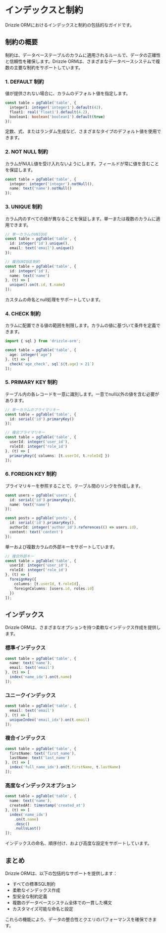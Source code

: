 # インデックスと制約

Drizzle ORMにおけるインデックスと制約の包括的なガイドです。

## 制約の概要

制約は、データベーステーブルのカラムに適用されるルールで、データの正確性と信頼性を確保します。Drizzle ORMは、さまざまなデータベースシステムで複数の主要な制約をサポートしています。

### 1. DEFAULT 制約

値が提供されない場合に、カラムのデフォルト値を指定します。

```typescript
const table = pgTable('table', {
  integer1: integer('integer1').default(42),
  float1: real('float1').default(4.2),
  boolean1: boolean('boolean1').default(true)
});
```

定数、式、またはランダム生成など、さまざまなタイプのデフォルト値を使用できます。

### 2. NOT NULL 制約

カラムがNULL値を受け入れないようにします。フィールドが常に値を含むことを保証します。

```typescript
const table = pgTable('table', {
  integer: integer('integer').notNull(),
  name: text('name').notNull()
});
```

### 3. UNIQUE 制約

カラム内のすべての値が異なることを保証します。単一または複数のカラムに適用できます。

```typescript
// 単一カラムのUNIQUE
const table = pgTable('table', {
  id: integer('id').unique(),
  email: text('email').unique()
});

// 複合UNIQUE制約
const table = pgTable('table', {
  id: integer('id'),
  name: text('name')
}, (t) => [
  unique().on(t.id, t.name)
]);
```

カスタムの命名とnull処理をサポートしています。

### 4. CHECK 制約

カラムに配置できる値の範囲を制限します。カラムの値に基づいて条件を定義できます。

```typescript
import { sql } from 'drizzle-orm';

const table = pgTable('table', {
  age: integer('age')
}, (t) => [
  check('age_check', sql`${t.age} > 21`)
]);
```

### 5. PRIMARY KEY 制約

テーブル内の各レコードを一意に識別します。一意でnull以外の値を含む必要があります。

```typescript
// 単一カラムのプライマリキー
const table = pgTable('table', {
  id: serial('id').primaryKey()
});

// 複合プライマリキー
const table = pgTable('table', {
  userId: integer('user_id'),
  roleId: integer('role_id')
}, (t) => [
  primaryKey({ columns: [t.userId, t.roleId] })
]);
```

### 6. FOREIGN KEY 制約

プライマリキーを参照することで、テーブル間のリンクを作成します。

```typescript
const users = pgTable('users', {
  id: serial('id').primaryKey(),
  name: text('name')
});

const posts = pgTable('posts', {
  id: serial('id').primaryKey(),
  authorId: integer('author_id').references(() => users.id),
  content: text('content')
});
```

単一および複数カラムの外部キーをサポートしています。

```typescript
// 複合外部キー
const table = pgTable('table', {
  userId: integer('user_id'),
  roleId: integer('role_id')
}, (t) => [
  foreignKey({
    columns: [t.userId, t.roleId],
    foreignColumns: [users.id, roles.id]
  })
]);
```

## インデックス

Drizzle ORMは、さまざまなオプションを持つ柔軟なインデックス作成を提供します。

### 標準インデックス

```typescript
const table = pgTable('table', {
  name: text('name'),
  email: text('email')
}, (t) => [
  index('name_idx').on(t.name)
]);
```

### ユニークインデックス

```typescript
const table = pgTable('table', {
  email: text('email')
}, (t) => [
  uniqueIndex('email_idx').on(t.email)
]);
```

### 複合インデックス

```typescript
const table = pgTable('table', {
  firstName: text('first_name'),
  lastName: text('last_name')
}, (t) => [
  index('full_name_idx').on(t.firstName, t.lastName)
]);
```

### 高度なインデックスオプション

```typescript
const table = pgTable('table', {
  name: text('name'),
  createdAt: timestamp('created_at')
}, (t) => [
  index('name_idx')
    .on(t.name)
    .desc()
    .nullsLast()
]);
```

インデックスの命名、順序付け、および高度な設定をサポートしています。

## まとめ

Drizzle ORMは、以下の包括的なサポートを提供します：

- すべての標準SQL制約
- 柔軟なインデックス作成
- 型安全な制約定義
- 複数のデータベースシステム全体での一貫した構文
- カスタマイズ可能な命名と設定

これらの機能により、データの整合性とクエリのパフォーマンスを確保できます。
